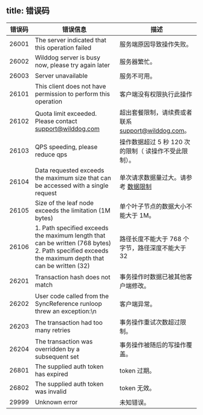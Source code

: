 title:  错误码
---

| 错误码	| 错误信息 |描述   |
| --- | ----- | ------ |
| 26001 | The server indicated that this operation failed | 服务端原因导致操作失败。 |
| 26002 | Wilddog server is busy now, please try again later | 服务器繁忙。 |
| 26003 | Server unavailable    | 服务不可用。 |
| 26101 | This client does not have permission to perform this operation | 客户端没有权限执行此操作 |
| 26102 | Quota limit exceeded. Please contact support@wilddog.com  | 超出套餐限制，请续费或者联系 support@wilddog.com。 |
| 26103 | QPS speeding, please reduce qps  | 操作数据超过 5 秒 120 次的限制（ 读操作不受此限制）。 |
| 26104 | Data requested exceeds the maximum size that can be accessed with a single request | 单次请求数据量过大。请参考 [数据限制](/guide/sync/data-limit.html) |
| 26105 |Size of the leaf node exceeds the limitation (1M bytes)  | 单个叶子节点的数据大小不能大于 1M。 |
| 26106 | 1. Path specified exceeds the maximum length that can be written (768 bytes) 2. Path specified exceeds the maximum depth that can be written (32) | 路径长度不能大于 768 个字节，路径深度不能大于 32 |
| 26201 | Transaction hash does not match | 事务操作时数据已被其他客户端修改。 |
| 26202 |	User code called from the SyncReference runloop threw an exception:\n | 客户端异常。 |
| 26203 | The transaction had too many retries | 事务操作重试次数超过限制。 |
| 26204 | The transaction was overridden by a subsequent set | 事务操作被随后的写操作覆盖。 |
| 26801 | The supplied auth token has expired   | token 过期。 |
| 26802 | The supplied auth token was invalid  | token 无效。 |
| 29999 |Unknown error 	 | 未知错误。 |
